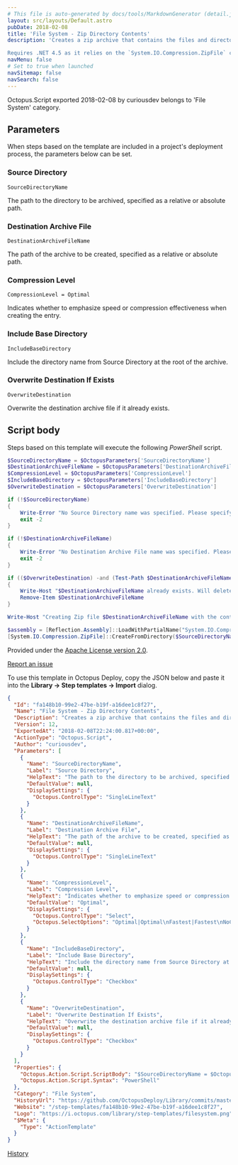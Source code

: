 ```yaml
---
# This file is auto-generated by docs/tools/MarkdownGenerator (detail.js)
layout: src/layouts/Default.astro
pubDate: 2018-02-08
title: 'File System - Zip Directory Contents'
description: 'Creates a zip archive that contains the files and directories from the specified directory, uses the specified compression level, and optionally includes the base directory.

Requires .NET 4.5 as it relies on the `System.IO.Compression.ZipFile` class.'
navMenu: false
# Set to true when launched
navSitemap: false
navSearch: false
---
```


Octopus.Script exported 2018-02-08 by curiousdev belongs to 'File System' category.

## Parameters

When steps based on the template are included in a project's deployment process, the parameters below can be set.


<div class="param">

### Source Directory

`SourceDirectoryName`

The path to the directory to be archived, specified as a relative or absolute path.

</div>
        
<div class="param">

### Destination Archive File

`DestinationArchiveFileName`

The path of the archive to be created, specified as a relative or absolute path.

</div>
        
<div class="param">

### Compression Level

`CompressionLevel = Optimal`

Indicates whether to emphasize speed or compression effectiveness when creating the entry.

</div>
        
<div class="param">

### Include Base Directory

`IncludeBaseDirectory`

Include the directory name from Source Directory at the root of the archive.

</div>
        
<div class="param">

### Overwrite Destination If Exists

`OverwriteDestination`

Overwrite the destination archive file if it already exists.

</div>
        

## Script body

Steps based on this template will execute the following *PowerShell* script.

```powershell
$SourceDirectoryName = $OctopusParameters['SourceDirectoryName']
$DestinationArchiveFileName = $OctopusParameters['DestinationArchiveFileName']
$CompressionLevel = $OctopusParameters['CompressionLevel']
$IncludeBaseDirectory = $OctopusParameters['IncludeBaseDirectory']
$OverwriteDestination = $OctopusParameters['OverwriteDestination']

if (!$SourceDirectoryName)
{
    Write-Error "No Source Directory name was specified. Please specify the name of the directory to that will be zipped."
    exit -2
}

if (!$DestinationArchiveFileName)
{
    Write-Error "No Destination Archive File name was specified. Please specify the name of the zip file to be created."
    exit -2
}

if (($OverwriteDestination) -and (Test-Path $DestinationArchiveFileName))
{
    Write-Host "$DestinationArchiveFileName already exists. Will delete it before we create a new zip file with the same name."
    Remove-Item $DestinationArchiveFileName
}

Write-Host "Creating Zip file $DestinationArchiveFileName with the contents of directory $SourceDirectoryName using compression level $CompressionLevel"

$assembly = [Reflection.Assembly]::LoadWithPartialName("System.IO.Compression.FileSystem")
[System.IO.Compression.ZipFile]::CreateFromDirectory($SourceDirectoryName, $DestinationArchiveFileName, $CompressionLevel, $IncludeBaseDirectory)

```

Provided under the [Apache License version 2.0](https://github.com/OctopusDeploy/Library/blob/master/LICENSE.txt).

[Report an issue](https://github.com/OctopusDeploy/Library/issues/new?assignees=&labels=&projects=&template=bug-report.yml&title=Issue%20with%20File%20System%20-%20Zip%20Directory%20Contents&step-template=File%20System%20-%20Zip%20Directory%20Contents)

<div class="get-json">

To use this template in Octopus Deploy, copy the JSON below and paste it into the **Library → Step templates → Import** dialog.

```json
{
  "Id": "fa148b10-99e2-47be-b19f-a16dee1c8f27",
  "Name": "File System - Zip Directory Contents",
  "Description": "Creates a zip archive that contains the files and directories from the specified directory, uses the specified compression level, and optionally includes the base directory.\n\nRequires .NET 4.5 as it relies on the `System.IO.Compression.ZipFile` class.",
  "Version": 12,
  "ExportedAt": "2018-02-08T22:24:00.817+00:00",
  "ActionType": "Octopus.Script",
  "Author": "curiousdev",
  "Parameters": [
    {
      "Name": "SourceDirectoryName",
      "Label": "Source Directory",
      "HelpText": "The path to the directory to be archived, specified as a relative or absolute path.",
      "DefaultValue": null,
      "DisplaySettings": {
        "Octopus.ControlType": "SingleLineText"
      }
    },
    {
      "Name": "DestinationArchiveFileName",
      "Label": "Destination Archive File",
      "HelpText": "The path of the archive to be created, specified as a relative or absolute path.",
      "DefaultValue": null,
      "DisplaySettings": {
        "Octopus.ControlType": "SingleLineText"
      }
    },
    {
      "Name": "CompressionLevel",
      "Label": "Compression Level",
      "HelpText": "Indicates whether to emphasize speed or compression effectiveness when creating the entry.",
      "DefaultValue": "Optimal",
      "DisplaySettings": {
        "Octopus.ControlType": "Select",
        "Octopus.SelectOptions": "Optimal|Optimal\nFastest|Fastest\nNoCompression|No Compression"
      }
    },
    {
      "Name": "IncludeBaseDirectory",
      "Label": "Include Base Directory",
      "HelpText": "Include the directory name from Source Directory at the root of the archive.",
      "DefaultValue": null,
      "DisplaySettings": {
        "Octopus.ControlType": "Checkbox"
      }
    },
    {
      "Name": "OverwriteDestination",
      "Label": "Overwrite Destination If Exists",
      "HelpText": "Overwrite the destination archive file if it already exists.",
      "DefaultValue": null,
      "DisplaySettings": {
        "Octopus.ControlType": "Checkbox"
      }
    }
  ],
  "Properties": {
    "Octopus.Action.Script.ScriptBody": "$SourceDirectoryName = $OctopusParameters['SourceDirectoryName']\n$DestinationArchiveFileName = $OctopusParameters['DestinationArchiveFileName']\n$CompressionLevel = $OctopusParameters['CompressionLevel']\n$IncludeBaseDirectory = $OctopusParameters['IncludeBaseDirectory']\n$OverwriteDestination = $OctopusParameters['OverwriteDestination']\n\nif (!$SourceDirectoryName)\n{\n    Write-Error \"No Source Directory name was specified. Please specify the name of the directory to that will be zipped.\"\n    exit -2\n}\n\nif (!$DestinationArchiveFileName)\n{\n    Write-Error \"No Destination Archive File name was specified. Please specify the name of the zip file to be created.\"\n    exit -2\n}\n\nif (($OverwriteDestination) -and (Test-Path $DestinationArchiveFileName))\n{\n    Write-Host \"$DestinationArchiveFileName already exists. Will delete it before we create a new zip file with the same name.\"\n    Remove-Item $DestinationArchiveFileName\n}\n\nWrite-Host \"Creating Zip file $DestinationArchiveFileName with the contents of directory $SourceDirectoryName using compression level $CompressionLevel\"\n\n$assembly = [Reflection.Assembly]::LoadWithPartialName(\"System.IO.Compression.FileSystem\")\n[System.IO.Compression.ZipFile]::CreateFromDirectory($SourceDirectoryName, $DestinationArchiveFileName, $CompressionLevel, $IncludeBaseDirectory)\n",
    "Octopus.Action.Script.Syntax": "PowerShell"
  },
  "Category": "File System",
  "HistoryUrl": "https://github.com/OctopusDeploy/Library/commits/master/step-templates//opt/buildagent/work/75443764cd38076d/step-templates/file-system-zip-directory-contents.json",
  "Website": "/step-templates/fa148b10-99e2-47be-b19f-a16dee1c8f27",
  "Logo": "https://i.octopus.com/library/step-templates/filesystem.png",
  "$Meta": {
    "Type": "ActionTemplate"
  }
}
```

[History](https://github.com/OctopusDeploy/Library/commits/master/step-templates/https://github.com/OctopusDeploy/Library/commits/master/step-templates//opt/buildagent/work/75443764cd38076d/step-templates/file-system-zip-directory-contents.json)

</div>
